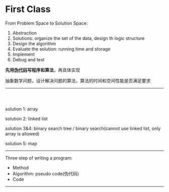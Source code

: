 # First Class

From Problem Space to Solution Space:

1. Abstraction 
2. Solutions: organize the set of the data, design th logic structure
3. Design the algorithm
4. Evaluate the solution: running time and storage
5. Implement
6. Debug and test

**先用<u>伪代码</u>写程序和算法**，再具体实现

抽象数学问题，设计解决问题的算法，算法的时间和空间性能是否满足要求

---

~~~C++

    
~~~

solution 1: array

solution 2: linked list

solution 3&4: binary search tree / binary search(cannot use linked list, only array is allowed)

solution 5: map

---

Three step of writing a program:

+ Method
+ Algorithm: pseudo code(伪代码)
+ Code

---







